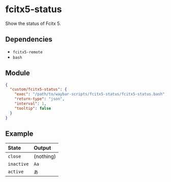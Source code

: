 # fcitx5-status

Show the status of Fcitx 5.

## Dependencies

- `fcitx5-remote`
- `bash`

## Module

```json
{
  "custom/fcitx5-status": {
    "exec": "/path/to/waybar-scripts/fcitx5-status/fcitx5-status.bash",
    "return-type": "json",
    "interval": 1,
    "tooltip": false
  }
}
```

## Example

| State      | Output    |
| :--------- | :-------- |
| `close`    | (nothing) |
| `inactive` | `Aa`      |
| `active`   | `あ`      |
